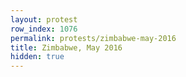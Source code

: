 ```yaml
---
layout: protest
row_index: 1076
permalink: protests/zimbabwe-may-2016
title: Zimbabwe, May 2016
hidden: true
---
```

